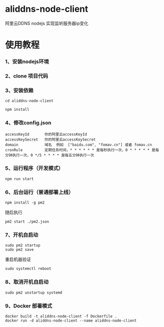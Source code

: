 # aliddns-node-client
阿里云DDNS nodejs 实现监听服务器ip变化 


# 使用教程


### 1、安装nodejs环境

### 2、clone 项目代码

### 3、安装依赖
```
cd aliddns-node-client
```
```
npm install
```

### 4、修改config.json 
    accessKeyId       你的阿里云accessKeyId
    accessKeySecret   你的阿里云accessKeySecret
    domain            域名  例如  ["baidu.com", "fomav.cn"] 或者 fomav.cn
    cronRule          定期任务时间，* * * * * * 是每秒执行一次，0 * * * * * 是每分钟执行一次，0 */5 * * * * 是每五分钟执行一次

### 5、运行程序（开发模式）
```
npm run start
```

### 6、后台运行（普通部署上线）
```
npm install -g pm2
```
随后执行 
```
pm2 start ./pm2.json
```

### 7、开机自启动
```
sudo pm2 startup
sudo pm2 save 
``` 
重启机器验证
```
sudo systemctl reboot 
```

### 8、取消开机自启动
```
sudo pm2 unstartup systemd
```

### 9、Docker 部署模式
```
docker build -t aliddns-node-client -f Dockerfile .
docker run -d aliddns-node-client --name aliddns-node-client
```
